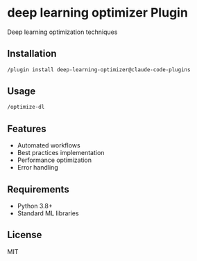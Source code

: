 # deep learning optimizer Plugin

Deep learning optimization techniques

## Installation

```bash
/plugin install deep-learning-optimizer@claude-code-plugins
```

## Usage

```bash
/optimize-dl
```

## Features

- Automated workflows
- Best practices implementation
- Performance optimization
- Error handling

## Requirements

- Python 3.8+
- Standard ML libraries

## License

MIT

